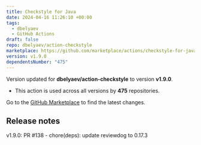 ```yaml
---
title: Checkstyle for Java
date: 2024-04-16 11:26:10 +00:00
tags:
  - dbelyaev
  - GitHub Actions
draft: false
repo: dbelyaev/action-checkstyle
marketplace: https://github.com/marketplace/actions/checkstyle-for-java
version: v1.9.0
dependentsNumber: "475"
---
```



Version updated for **dbelyaev/action-checkstyle** to version **v1.9.0**.
- This action is used across all versions by **475** repositories.

Go to the [GitHub Marketplace](https://github.com/marketplace/actions/checkstyle-for-java) to find the latest changes.

## Release notes

v1.9.0: PR #138 - chore(deps): update reviewdog to 0.17.3
